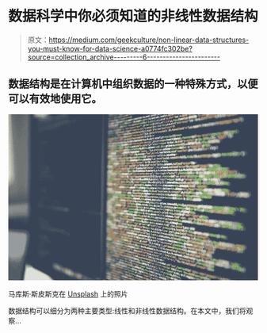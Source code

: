 # 数据科学中你必须知道的非线性数据结构

> 原文：<https://medium.com/geekculture/non-linear-data-structures-you-must-know-for-data-science-a0774fc302be?source=collection_archive---------6----------------------->

## 数据结构是在计算机中组织数据的一种特殊方式，以便可以有效地使用它。

![](img/9f4512809a700e7f21b9d53f0f61b450.png)

马库斯·斯皮斯克在 [Unsplash](https://unsplash.com/?utm_source=medium&utm_medium=referral) 上的照片

数据结构可以细分为两种主要类型:线性和非线性数据结构。在本文中，我们将观察…